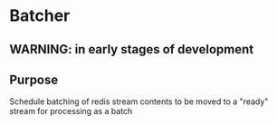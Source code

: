 # Batcher

## WARNING: in early stages of development

## Purpose

Schedule batching of redis stream contents to be moved to a "ready" stream for
processing as a batch
